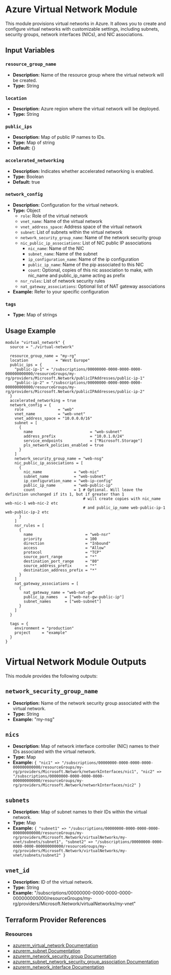 # Azure Virtual Network Module

This module provisions virtual networks in Azure. It allows you to create and configure virtual networks with customizable settings, including subnets, security groups, network interfaces (NICs), and NIC associations.


## Input Variables

### `resource_group_name`

- **Description:** Name of the resource group where the virtual network will be created.
- **Type:** String

### `location`

- **Description:** Azure region where the virtual network will be deployed.
- **Type:** String

### `public_ips`

- **Description:** Map of public IP names to IDs.
- **Type:** Map of string
- **Default:** {}

### `accelerated_networking`

- **Description:** Indicates whether accelerated networking is enabled.
- **Type:** Boolean
- **Default:** true

### `network_config`

- **Description:** Configuration for the virtual network.
- **Type:** Object
  - `role`: Role of the virtual network
  - `vnet_name`: Name of the virtual network
  - `vnet_address_space`: Address space of the virtual network
  - `subnet`: List of subnets within the virtual network
  - `network_security_group_name`: Name of the network security group
  - `nic_public_ip_associations`: List of NIC public IP associations
    - `nic_name`: Name of the NIC
    - `subnet_name`: Name of the subnet
    - `ip_configuration_name`: Name of the ip configuration
    - `public_ip_name`: Name of the pip associated to this NIC
    - `count`: Optional, copies of this nic association to make, with nic_name and public_ip_name acting as prefix
  - `nsr_rules`: List of network security rules
  - `nat_gateway_associations`: Optional list of NAT gateway associations
- **Example:** Refer to your specific configuration

### `tags`

- **Type:** Map of strings

## Usage Example

```hcl
module "virtual_network" {
  source = "./virtual-network"

  resource_group_name = "my-rg"
  location            = "West Europe"
  public_ips = {
    "public-ip-1" = "/subscriptions/00000000-0000-0000-0000-000000000000/resourceGroups/my-rg/providers/Microsoft.Network/publicIPAddresses/public-ip-1"
    "public-ip-2" = "/subscriptions/00000000-0000-0000-0000-000000000000/resourceGroups/my-rg/providers/Microsoft.Network/publicIPAddresses/public-ip-2"
  }
  accelerated_networking = true
  network_config = {
    role               = "web"
    vnet_name          = "web-vnet"
    vnet_address_space = "10.0.0.0/16"
    subnet = [
      {
        name                         = "web-subnet"
        address_prefix               = "10.0.1.0/24"
        service_endpoints            = ["Microsoft.Storage"]
        pls_network_policies_enabled = true
      }
    ]
    network_security_group_name = "web-nsg"
    nic_public_ip_associations = [
      {
        nic_name              = "web-nic"
        subnet_name           = "web-subnet"
        ip_configuration_name = "web-ip-config"
        public_ip_name        = "web-public-ip"
        count                 = 1 # Optional. Will leave the definition unchanged if its 1, but if greater than 1 
                                  # will create copies with nic_name web-nic-1 web-nic-2 etc 
                                  # and public_ip_name web-public-ip-1 web-public-ip-2 etc
      }
    ]
    nsr_rules = [
      {
        name                       = "web-nsr"
        priority                   = 100
        direction                  = "Inbound"
        access                     = "Allow"
        protocol                   = "TCP"
        source_port_range          = "*"
        destination_port_range     = "80"
        source_address_prefix      = "*"
        destination_address_prefix = "*"
      }
    ]
    nat_gateway_associations = [
      {
        nat_gateway_name = "web-nat-gw"
        public_ip_names   = ["web-nat-gw-public-ip"]
        subnet_names      = ["web-subnet"]
      }
    ]
  }

  tags = {
    environment = "production"
    project     = "example"
  }
}
```

# Virtual Network Module Outputs

This module provides the following outputs:

## `network_security_group_name`

- **Description:** Name of the network security group associated with the virtual network.
- **Type:** String
- **Example:** "my-nsg"

## `nics`

- **Description:** Map of network interface controller (NIC) names to their IDs associated with the virtual network.
- **Type:** Map
- **Example:** `{ "nic1" => "/subscriptions/00000000-0000-0000-0000-000000000000/resourceGroups/my-rg/providers/Microsoft.Network/networkInterfaces/nic1", "nic2" => "/subscriptions/00000000-0000-0000-0000-000000000000/resourceGroups/my-rg/providers/Microsoft.Network/networkInterfaces/nic2" }`

## `subnets`

- **Description:** Map of subnet names to their IDs within the virtual network.
- **Type:** Map
- **Example:** `{ "subnet1" => "/subscriptions/00000000-0000-0000-0000-000000000000/resourceGroups/my-rg/providers/Microsoft.Network/virtualNetworks/my-vnet/subnets/subnet1", "subnet2" => "/subscriptions/00000000-0000-0000-0000-000000000000/resourceGroups/my-rg/providers/Microsoft.Network/virtualNetworks/my-vnet/subnets/subnet2" }`

## `vnet_id`

- **Description:** ID of the virtual network.
- **Type:** String
- **Example:** "/subscriptions/00000000-0000-0000-0000-000000000000/resourceGroups/my-rg/providers/Microsoft.Network/virtualNetworks/my-vnet"

## Terraform Provider References

### Resources

- [azurerm_virtual_network Documentation](https://registry.terraform.io/providers/hashicorp/azurerm/latest/docs/resources/virtual_network)
- [azurerm_subnet Documentation](https://registry.terraform.io/providers/hashicorp/azurerm/latest/docs/resources/subnet)
- [azurerm_network_security_group Documentation](https://registry.terraform.io/providers/hashicorp/azurerm/latest/docs/resources/network_security_group)
- [azurerm_subnet_network_security_group_association Documentation](https://registry.terraform.io/providers/hashicorp/azurerm/latest/docs/resources/subnet_network_security_group_association)
- [azurerm_network_interface Documentation](https://registry.terraform.io/providers/hashicorp/azurerm/latest/docs/resources/network_interface)
